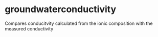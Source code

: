# groundwaterconductivity
Compares conducitvity calculated from the ionic composition with the measured conductivity
